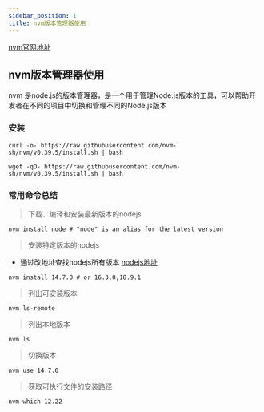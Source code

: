 ```yaml
---
sidebar_position: 1
title: nvm版本管理器使用
---
```


[nvm官网地址](https://github.com/nvm-sh/nvm#intro)
## nvm版本管理器使用
nvm 是node.js的版本管理器，是一个用于管理Node.js版本的工具，可以帮助开发者在不同的项目中切换和管理不同的Node.js版本

### 安装

```shell
curl -o- https://raw.githubusercontent.com/nvm-sh/nvm/v0.39.5/install.sh | bash
```


```shell
wget -qO- https://raw.githubusercontent.com/nvm-sh/nvm/v0.39.5/install.sh | bash
```

### 常用命令总结

> 下载、编译和安装最新版本的nodejs
```shell
nvm install node # "node" is an alias for the latest version
```

> 安装特定版本的nodejs
- 通过改地址查找nodejs所有版本 [nodejs地址](https://nodejs.org/dist/)
```shell
nvm install 14.7.0 # or 16.3.0,18.9.1
```

> 列出可安装版本
```shell
nvm ls-remote
```
> 列出本地版本
```shell
nvm ls
```
> 切换版本
```shell
nvm use 14.7.0
```

> 获取可执行文件的安装路径
```shell
nvm which 12.22
```


